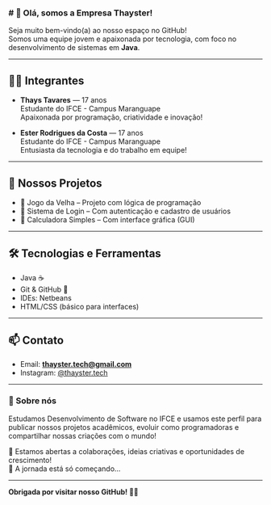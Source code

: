### # 👋 Olá, somos a **Empresa Thayster**!

Seja muito bem-vindo(a) ao nosso espaço no GitHub!  
Somos uma equipe jovem e apaixonada por tecnologia, com foco no desenvolvimento de sistemas em **Java**.

---

## 👩‍💻 Integrantes

- **Thays Tavares** — 17 anos  
  Estudante do IFCE - Campus Maranguape  
  Apaixonada por programação, criatividade e inovação!

- **Ester Rodrigues da Costa** — 17 anos  
  Estudante do IFCE - Campus Maranguape  
  Entusiasta da tecnologia e do trabalho em equipe!

---

## 🚧 Nossos Projetos

- 🧠 Jogo da Velha  – Projeto com lógica de programação
- 🔐 Sistema de Login – Com autenticação e cadastro de usuários
- 🧮 Calculadora Simples – Com interface gráfica (GUI)

---

## 🛠️ Tecnologias e Ferramentas

- Java ☕
- Git & GitHub 🐙
- IDEs: Netbeans
- HTML/CSS (básico para interfaces)

---

## 📫 Contato

- Email: **thayster.tech@gmail.com**
- Instagram: [@thayster.tech](https://instagram.com/thayster.tech)

---

### 🌟 Sobre nós

Estudamos Desenvolvimento de Software no IFCE e usamos este perfil para publicar nossos projetos acadêmicos, evoluir como programadoras e compartilhar nossas criações com o mundo!

💼 Estamos abertas a colaborações, ideias criativas e oportunidades de crescimento!  
🚀 A jornada está só começando...

---

**Obrigada por visitar nosso GitHub! 💜💗**